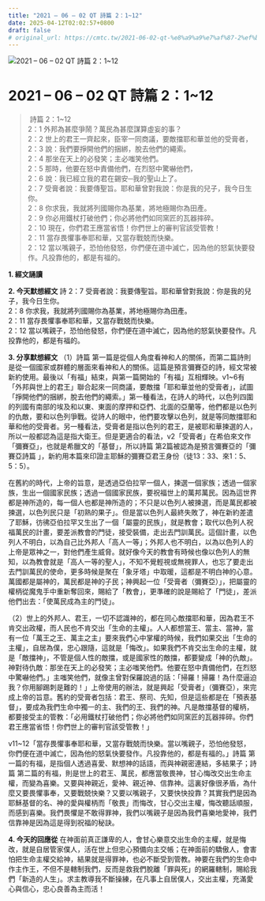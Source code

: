 ```yaml
---
title: "2021 – 06 – 02 QT 詩篇 2：1~12"
date: 2025-04-12T02:02:57+0800
draft: false
# original_url: https://cmtc.tw/2021-06-02-qt-%e8%a9%a9%e7%af%87-2%ef%bc%9a112
---
```


![2021 – 06 – 02 QT 詩篇 2：1\~12](/images/qt.jpg   "2021 – 06 – 02 QT 詩篇 2：1\~12")

# 2021 – 06 – 02 QT 詩篇 2：1\~12

>  詩篇 2：1\~12  
> 2：1 外邦為甚麼爭鬧？萬民為甚麼謀算虛妄的事？  
> 2：2 世上的君王一齊起來，臣宰一同商議，要敵擋耶和華並他的受膏者，  
> 2：3 說：我們要掙開他們的捆綁，脫去他們的繩索。  
> 2：4 那坐在天上的必發笑；主必嗤笑他們。  
> 2：5 那時，他要在怒中責備他們，在烈怒中驚嚇他們，  
> 2：6 說：我已經立我的君在錫安─我的聖山上了。  
> 2：7 受膏者說：我要傳聖旨。耶和華曾對我說：你是我的兒子，我今日生你。  
> 2：8 你求我，我就將列國賜你為基業，將地極賜你為田產。  
> 2：9 你必用鐵杖打破他們；你必將他們如同窯匠的瓦器摔碎。  
> 2：10 現在，你們君王應當省悟！你們世上的審判官該受管教！  
> 2：11 當存畏懼事奉耶和華，又當存戰兢而快樂。  
> 2：12 當以嘴親子，恐怕他發怒，你們便在道中滅亡，因為他的怒氣快要發作。凡投靠他的，都是有福的。

**1. 經文誦讀**

**2.  今天默想經文**
詩 2：7 受膏者說：我要傳聖旨。耶和華曾對我說：你是我的兒子，我今日生你。  
2：8 你求我，我就將列國賜你為基業，將地極賜你為田產。  
2：11 當存畏懼事奉耶和華，又當存戰兢而快樂。  
2：12 當以嘴親子，恐怕他發怒，你們便在道中滅亡，因為他的怒氣快要發作。凡投靠他的，都是有福的。

**3. 分享默想經文**
（1）詩篇 第一篇是從個人角度看神和人的關係，而第二篇詩則是從一個國家或群體的層面來看神和人的關係。這篇是預言彌賽亞的詩，經文常被新約使用。最後以「有福」結束，與第一篇開始的「有福」互相輝映。v1\~6有「外邦與世上的君王」聯合起來一同商議，要敵擋「耶和華並他的受膏者」，試圖「掙開他們的捆綁，脫去他們的繩索。」第一種看法，在詩人的時代，以色列四圍的列國有南部的埃及和以東、東面的摩押和亞們、北面的亞蘭等，他們都是以色列的仇敵，要和以色列爭戰。從詩人的眼中，他們要攻擊以色列，就是等同敵擋耶和華和他的受膏者。另一種看法，受膏者是指以色列的君王，是被耶和華揀選的人，所以一般都認為這是指大衛王。但是更適合的看法，v2「受膏者」在希伯來文作「彌賽亞」，也就是希臘文的「基督」，所以詩篇 第2篇被認為是預言彌賽亞的「彌賽亞詩篇 」，新約用本篇來印證主耶穌的彌賽亞君王身份（徒13：33、來1：5、5：5）。

在舊約的時代，上帝的旨意，是透過亞伯拉罕一個人，揀選一個家族；透過一個家族，生出一個國家民族；透過一個國家民族，要祝福世上的萬邦萬民。因為這世界都是神所造的，每一個人也都是神所造的；不只是以色列人被揀選，而是萬民都被揀選，以色列民只是「初熟的果子」。但是當以色列人最終失敗了，神在新約差遣了耶穌，彷彿亞伯拉罕又生出了一個「屬靈的民族」，就是教會；取代以色列人祝福萬民的計畫，要差派教會的門徒，接受裝備，走出去門訓萬民。這個計畫，以色列人不明白，以為自己比外邦人「高人一等」；外邦人也不明白，以為以色列人的上帝是眾神之一，對他們產生威脅。就好像今天的教會有時候也像以色列人的無知，以為教會就是「高人一等的聖人」，不知不覺輕視或無視罪人，也忘了要走出去門訓萬民的使命，更多時候是聚在「象牙塔」中取暖，這都是不明白神的心意。萬國都是屬神的，萬民都是神的子民；神興起一位「受膏者（彌賽亞）」，把屬靈的權柄從魔鬼手中重新奪回來，賜給了「教會」，更準確的說是賜給了「門徒」，差派他們出去：「使萬民成為主的門徒」。

（2）世上的外邦人、君王，一切不認識神的，都在同心敵擋耶和華，因為君王不肯交出政權，而人民也不肯交出「生命的主權」。人人都想當王、當主、當神，當有一位「萬王之王、萬主之主」要來我們心中掌權的時候，我們如果交出「生命的主權」，自居為僕，忠心跟隨，這就是「悔改」。如果我們不肯交出生命的主權，就是「敵擋神」，不管是個人性的敵擋，或是國家性的敵擋，都要變成「神的仇敵」。神對待仇敵：那坐在天上的必發笑；主必嗤笑他們。他要在怒中責備他們，在烈怒中驚嚇他們。」主嗤笑他們，就像主曾對保羅說過的話：「掃羅！掃羅！為什麼逼迫我？你用腳踢刺是難的！」上帝使用的辦法，就是興起「受膏者」（彌賽亞），來完成上帝的旨意。舊約的受膏者包括：君王、祭司、先知，但是這些都是在「預表基督」，要成為我們生命中獨一的主、我們的王、我們的神。凡是敵擋基督的權柄，都要接受主的管教：「必用鐵杖打破他們；你必將他們如同窯匠的瓦器摔碎。你們君王應當省悟！你們世上的審判官該受管教！」

v11\~12「當存畏懼事奉耶和華，又當存戰兢而快樂。當以嘴親子，恐怕他發怒，你們便在道中滅亡，因為他的怒氣快要發作。凡投靠他的，都是有福的。」詩篇 第一篇的有福，是指個人透過喜愛、默想神的話語，而與神親密連結，多結果子；詩篇 第二篇的有福，則是世上的君王、萬民，都應當敬畏神，甘心悔改交出生命主權，而變為喜樂。又要與神親近，愛神、親近神、信靠神。這裏好像很矛盾，為什麼又要畏懼事奉，又要戰兢快樂？又要以嘴親子，又要快快投靠？其實我們是因為耶穌基督的名、神的愛與權柄而「敬畏」而悔改，甘心交出主權，悔改聽話順服，而感到喜樂。我們畏懼是不敢得罪神，我們以嘴親子是因為我們喜樂地愛神，我們信靠神是因為這是得到祝福的秘訣。

**4. 今天的回應從**
在神面前真正謙卑的人，會甘心樂意交出生命的主權，就是悔改，就是自居管家僕人，活在世上但忠心預備向主交帳；在神面前的驕傲人，會害怕把生命主權交給神，結果就是得罪神，也必不斷受到管教。神要在我們的生命中作主作王，不但不是轄制我們，反而是救我們脫離「罪與死」的網羅轄制，賜給我們「新造的人生」。求主教導我不斷操練，在凡事上自居僕人，交出主權，充滿愛心與信心，忠心良善為主而活！
